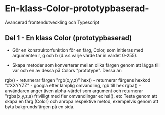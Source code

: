 # En-klass-Color-prototypbaserad-

Avancerad frontendutveckling och Typescript

## Del 1 - En klass Color (prototypbaserad)

- Gör en konstruktorfunktion för en färg, Color, som initieras med argumenten r, g och b (d.v.s varje värde tar in värdet 0-255).

- Skapa metoder som konverterar mellan olika färgen genom att lägga till var och en av dessa på Colors "prototype". Dessa är:

rgb() - returnerar färgen "rgb(x,y,z)"
hex() - returnerar färgens hexkod "#XXYYZZ" - googla efter lämplig omvandling, rgb till hex
rgba() - användaren anger även alpha-värdet som argument och returnerar "rgba(x,y,z,a)
frivilligt med fler omvandlingar ex hsl(), etc
Testa genom att skapa en färg (Color) och anropa respektive metod, exempelvis genom att byta bakgrundsfärgen på en sida.
